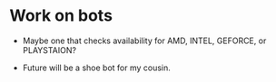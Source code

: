 # Work on bots

- Maybe one that checks availability for AMD, INTEL, GEFORCE, or PLAYSTAION?

- Future will be a shoe bot for my cousin.
